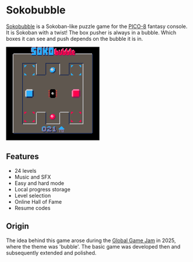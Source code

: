 Sokobubble
==========

[Sokobubble][] is a Sokoban-like puzzle game for the [PICO-8][] fantasy console.
It is Sokoban with a twist!
The box pusher is always in a bubble.
Which boxes it can see and push depends on the bubble it is in.

![Level 2 (animated)](Level-Targets.gif)

Features
--------

* 24 levels
* Music and SFX
* Easy and hard mode
* Local progress storage
* Level selection
* Online Hall of Fame
* Resume codes

Origin
------

The idea behind this game arose during the [Global Game Jam] in 2025, where the theme was 'bubble'.
The basic game was developed then and subsequently extended and polished.

[PICO-8]: https://www.lexaloffle.com/pico-8.php
[Sokobubble]: https://erwinbonsma.nl/Games/Sokobubble/index.html
[Global Game Jam]: https://globalgamejam.org
